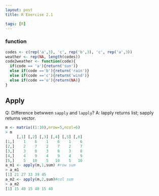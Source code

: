 ```yaml
---
layout: post
title: R Exercise 2.1

tags: [R]
---
```


### function

```r
codes <- c(rep('a',3), 'c', rep('b',3), 'c', rep('a',3))
weather <- rep(NA, length(codes))
code2weather <- function(code){
  if(code == 'a'){return('sun')}
  else if(code =='b'){return('rain')}
  else if(code =='c'){return('wind')}
  else if(code =='u'){return(NA)}
}
```
## Apply
Q: Difference betwwen ```sapply``` and ```lapply```?
A: lapply returns list; sapply returns vector.
```r
m <- matrix((1:10),nrow=5,ncol=6)
> m
     [,1] [,2] [,3] [,4] [,5] [,6]
[1,]    1    6    1    6    1    6
[2,]    2    7    2    7    2    7
[3,]    3    8    3    8    3    8
[4,]    4    9    4    9    4    9
[5,]    5   10    5   10    5   10
a_m1 <- apply(m,1,sum) #row sum
> a_m1
[1] 21 27 33 39 45
a_m2 <- apply(m,2,sum)#col sum
> a_m2
[1] 15 40 15 40 15 40